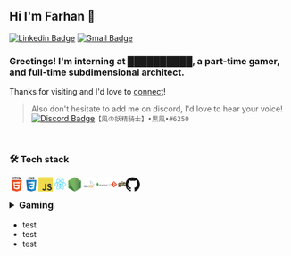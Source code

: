 ## Hi I'm Farhan 👋

[![Linkedin Badge](https://img.shields.io/badge/-Farhan%20Daud-blue?style=flat&logo=Linkedin&logoColor=white&link=https://www.linkedin.com/in/Hantasmagoria/)](https://www.linkedin.com/in/Hantasmagoria/) [![Gmail Badge](https://img.shields.io/badge/-Farhan%20Daud-c14438?style=flat&logo=Gmail&logoColor=white&link=mailto:Farhan.Daud.hypersfusion@gmail.com)](mailto:Farhan.Daud.hypersfusion@gmail.com)

### Greetings! I'm interning at ██████████, a part-time gamer, and full-time subdimensional architect.

Thanks for visiting and I'd love to [connect](https://www.linkedin.com/in/Hantasmagoria/)!

> Also don't hesitate to add me on discord, I'd love to hear your voice!
> [![Discord Badge](https://img.shields.io/badge/-Add%20this%20ID%20=>-blue?style=flat&label=&logo=discord&logoColor=ffffff&color=7389D8&labelColor=6A7EC2&link=https://discordapp.com/users/137706148357734400)](https://discordapp.com/users/137706148357734400)`【風の妖精騎士】•黒風•#6250`

<br/>

### 🛠 Tech stack

[<img align="left" alt="HTML5" width="26px"    src="https://raw.githubusercontent.com/github/explore/80688e429a7d4ef2fca1e82350fe8e3517d3494d/topics/html/html.png"/>][wdi] [<img align="left" alt="CSS3" width="26px"    src="https://raw.githubusercontent.com/github/explore/80688e429a7d4ef2fca1e82350fe8e3517d3494d/topics/css/css.png"/>][csi] [<img align="left" alt="JavaScript" width="26px"    src="https://raw.githubusercontent.com/github/explore/80688e429a7d4ef2fca1e82350fe8e3517d3494d/topics/javascript/javascript.png"/>][jsi]
[<img align="left" alt="React" width="26px"    src="https://raw.githubusercontent.com/github/explore/80688e429a7d4ef2fca1e82350fe8e3517d3494d/topics/react/react.png"/>][react] [<img align="left" alt="Node.js" width="26px"    src="https://raw.githubusercontent.com/github/explore/80688e429a7d4ef2fca1e82350fe8e3517d3494d/topics/nodejs/nodejs.png"/>][wdi]
[<img align="left" alt="MySQL" width="26px"    src="https://raw.githubusercontent.com/github/explore/80688e429a7d4ef2fca1e82350fe8e3517d3494d/topics/mysql/mysql.png"/>][wdi] [<img align="left" alt="MongoDB" width="26px"    src="https://raw.githubusercontent.com/github/explore/80688e429a7d4ef2fca1e82350fe8e3517d3494d/topics/mongodb/mongodb.png"/>][wdi]
[<img align="left" alt="Git" width="26px"    src="https://raw.githubusercontent.com/github/explore/80688e429a7d4ef2fca1e82350fe8e3517d3494d/topics/git/git.png"/>][wdi] [<img align="left" alt="GitHub" width="26px"    src="https://raw.githubusercontent.com/github/explore/78df643247d429f6cc873026c0622819ad797942/topics/github/github.png"/>][wdi]

[wdi]: https://camo.githubusercontent.com/36413d968ccb4542d06af936e30e6213bd864607/68747470733a2f2f692e696d6775722e636f6d2f556c3436676f6e2e706e67
[jsi]: https://camo.githubusercontent.com/36413d968ccb4542d06af936e30e6213bd864607/68747470733a2f2f692e696d6775722e636f6d2f556c3436676f6e2e706e67
[csi]: https://camo.githubusercontent.com/36413d968ccb4542d06af936e30e6213bd864607/68747470733a2f2f692e696d6775722e636f6d2f556c3436676f6e2e706e67
[react]: https://hackernoon.com/images/pq25y3ylr.jpgwxH9e_vrAK4TdffpxKY3QGyHCpxFcQ0

<br/>

### <details><summary>Gaming</summary>

- test
- test
- test

</details>
